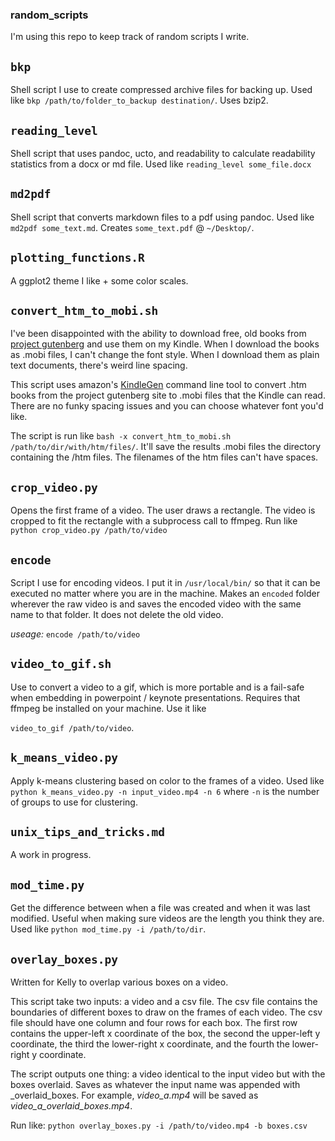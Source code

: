### random_scripts

I'm using this repo to keep track of random scripts I write.

## `bkp`

Shell script I use to create compressed archive files for backing up. Used like `bkp /path/to/folder_to_backup destination/`. Uses bzip2.

## `reading_level`

Shell script that uses pandoc, ucto, and readability to calculate readability statistics from a docx or md file. Used like `reading_level some_file.docx`

## `md2pdf`

Shell script that converts markdown files to a pdf using pandoc. Used like `md2pdf some_text.md`. Creates `some_text.pdf` @ `~/Desktop/`. 

## `plotting_functions.R`

A ggplot2 theme I like + some color scales.

## `convert_htm_to_mobi.sh`    
I've been disappointed with the ability to download free, old books from [project gutenberg](https://www.gutenberg.org/) and use them on my Kindle. When I download the books as .mobi files, I can't change the font style. When I download them as plain text documents, there's weird line spacing.     

This script uses amazon's [KindleGen](https://www.amazon.com/gp/feature.html?docId=1000765211) command line tool to convert .htm books from the project gutenberg site to .mobi files that the Kindle can read. There are no funky spacing issues and you can choose whatever font you'd like.

The script is run like `bash -x convert_htm_to_mobi.sh /path/to/dir/with/htm/files/`. It'll save the results .mobi files the directory containing the /htm files. The filenames of the htm files can't have spaces.

## `crop_video.py`

Opens the first frame of a video. The user draws a rectangle. The video is cropped to fit the rectangle with a subprocess call to ffmpeg. Run like `python crop_video.py /path/to/video`

## `encode`
Script I use for encoding videos. I put it in `/usr/local/bin/` so that it can be executed no matter where you are in the machine. Makes an `encoded` folder wherever the raw video is and saves the encoded video with the same name to that folder. It does not delete the old video.

_useage:_ `encode /path/to/video`

## `video_to_gif.sh`
Use to convert a video to a gif, which is more portable and is a fail-safe when embedding in powerpoint / keynote presentations. Requires that ffmpeg be installed on your machine. Use it like

`video_to_gif /path/to/video`.

## `k_means_video.py`
Apply k-means clustering based on color to the frames of a video. Used like `python k_means_video.py -n input_video.mp4 -n 6` where `-n` is the number of groups to use for clustering.

## `unix_tips_and_tricks.md`

A work in progress.

## `mod_time.py`

Get the difference between when a file was created and when it was last modified. Useful when making sure videos are the length you think they are. Used like `python mod_time.py -i /path/to/dir`.

## `overlay_boxes.py`

Written for Kelly to overlap various boxes on a video.

This script take two inputs: a video and a csv file. The csv file contains the boundaries of different boxes to draw on the frames of each video.
The csv file should have one column and four rows for each box. The first row contains the upper-left x coordinate of the box, the second the upper-left y coordinate, the third the lower-right x coordinate, and the fourth the lower-right y coordinate.

The script outputs one thing: a video identical to the input video but with the boxes overlaid. Saves as whatever the input name was appended with _overlaid_boxes. For example, _video_a.mp4_ will be saved as _video_a_overlaid_boxes.mp4_.

Run like: `python overlay_boxes.py -i /path/to/video.mp4 -b boxes.csv`
